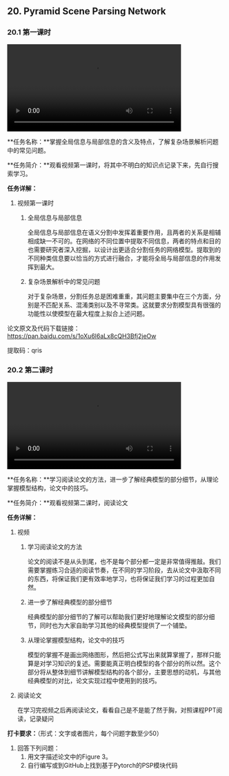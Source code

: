 ## 20. Pyramid Scene Parsing Network

### 20.1 第一课时

<video width=80%  controls >
	<source type="video/mp4" src="020-pyramid-scene-parsing-network/020-1.mp4">
</video>

**任务名称：**掌握全局信息与局部信息的含义及特点，了解复杂场景解析问题中的常见问题。

**任务简介：**观看视频第一课时，将其中不明白的知识点记录下来，先自行搜索学习。

**任务详解：**

1. 视频第一课时

   1. 全局信息与局部信息

      全局信息与局部信息在语义分割中发挥着重要作用，且两者的关系是相辅相成缺一不可的。在网络的不同位置中提取不同信息，两者的特点和目的也需要研究者深入挖掘，以设计出更适合分割任务的网络模型。提取到的不同种类信息要以恰当的方式进行融合，才能将全局与局部信息的作用发挥到最大。

   2. 复杂场景解析中的常见问题

      对于复杂场景，分割任务总是困难重重，其问题主要集中在三个方面，分别是不匹配关系、混淆类别以及不寻常类。这就要求分割模型具有很强的功能性以使模型在最大程度上拟合上述问题。 

论文原文及代码下载链接：https://pan.baidu.com/s/1oXu6l6aLx8cQH3Bfj2jeOw 

提取码：qris 

### 20.2 第二课时

<video width=80%  controls >
	<source type="video/mp4" src="020-pyramid-scene-parsing-network/020-2.mp4">
</video>

**任务名称：**学习阅读论文的方法，进一步了解经典模型的部分细节，从理论掌握模型结构，论文中的技巧。

**任务简介：**观看视频第二课时，阅读论文

**任务详解：**

1. 视频
   1. 学习阅读论文的方法

      论文的阅读不是从头到尾，也不是每个部分都一定是非常值得推敲。我们需要掌握练习合适的阅读节奏，在不同的学习阶段，去从论文中汲取不同的东西，将保证我们更有效率地学习，也将保证我们学习的过程更加自然。

   2. 进一步了解经典模型的部分细节

      经典模型的部分细节的了解可以帮助我们更好地理解论文模型的部分细节，同时也为大家自助学习其他的经典模型提供了一个铺垫。

   3. 从理论掌握模型结构，论文中的技巧

      模型的掌握不是画出网络图形，然后把公式写出来就算掌握了，那样只能算是对学习知识的复述。需要能真正明白模型的各个部分的所以然。这个部分将从整体到细节讲解模型结构的各个部分，主要思想的动机，与其他经典模型的对比，论文实现过程中使用到的技巧。

2. 阅读论文

   在学习完视频之后再阅读论文，看看自己是不是能了然于胸，对照课程PPT阅读，记录疑问

**打卡要求：**（形式：文字或者图片，每个问题字数至少50）

1. 回答下列问题：
   1. 用文字描述论文中的Figure 3。
   2. 自行编写或到GitHub上找到基于Pytorch的PSP模块代码